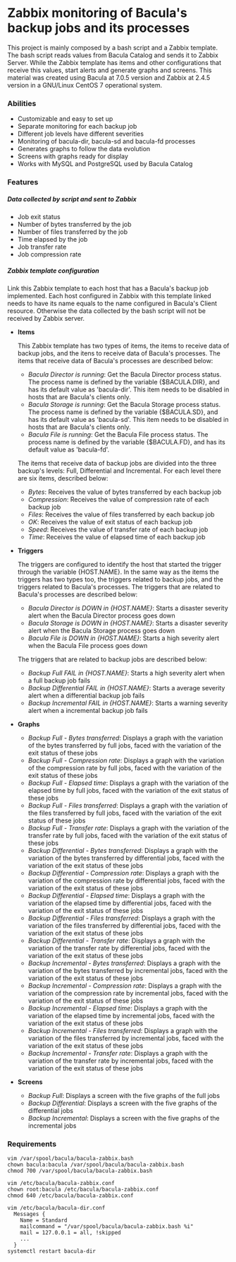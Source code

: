 # Zabbix monitoring of Bacula's backup jobs and its processes

This project is mainly composed by a bash script and a Zabbix template. The bash script reads values from Bacula Catalog and sends it to Zabbix Server. While the Zabbix template has items and other configurations that receive this values, start alerts and generate graphs and screens. This material was created using Bacula at 7.0.5 version and Zabbix at 2.4.5 version in a GNU/Linux CentOS 7 operational system.

### Abilities

- Customizable and easy to set up
- Separate monitoring for each backup job
- Different job levels have different severities
- Monitoring of bacula-dir, bacula-sd and bacula-fd processes
- Generates graphs to follow the data evolution
- Screens with graphs ready for display
- Works with MySQL and PostgreSQL used by Bacula Catalog

### Features

##### Data collected by script and sent to Zabbix

- Job exit status
- Number of bytes transferred by the job
- Number of files transferred by the job
- Time elapsed by the job
- Job transfer rate
- Job compression rate

##### Zabbix template configuration

Link this Zabbix template to each host that has a Bacula's backup job implemented. Each host configured in Zabbix with this template linked needs to have its name equals to the name configured in Bacula's Client resource. Otherwise the data collected by the bash script will not be received by Zabbix server.

- **Items**

  This Zabbix template has two types of items, the items to receive data of backup jobs, and the itens to receive data of Bacula's processes. The items that receive data of Bacula's processes are described below:
  
  - *Bacula Director is running*: Get the Bacula Director process status. The process name is defined by the variable {$BACULA.DIR}, and has its default value as 'bacula-dir'. This item needs to be disabled in hosts that are Bacula's clients only.
  - *Bacula Storage is running*: Get the Bacula Storage process status. The process name is defined by the variable {$BACULA.SD}, and has its default value as 'bacula-sd'. This item needs to be disabled in hosts that are Bacula's clients only.
  - *Bacula File is running*: Get the Bacula File process status. The process name is defined by the variable {$BACULA.FD}, and has its default value as 'bacula-fd'.

  The items that receive data of backup jobs are divided into the three backup's levels: Full, Differential and Incremental. For each level there are six items, described below:

  - *Bytes*: Receives the value of bytes transferred by each backup job
  - *Compression*: Receives the value of compression rate of each backup job
  - *Files*: Receives the value of files transferred by each backup job
  - *OK*: Receives the value of exit status of each backup job
  - *Speed*: Receives the value of transfer rate of each backup job
  - *Time*: Receives the value of elapsed time of each backup job

- **Triggers**

  The triggers are configured to identify the host that started the trigger through the variable {HOST.NAME}. In the same way as the items the triggers has two types too, the triggers related to backup jobs, and the triggers related to Bacula's processes. The triggers that are related to Bacula's processes are described below:

  - *Bacula Director is DOWN in {HOST.NAME}*: Starts a disaster severity alert when the Bacula Director process goes down
  - *Bacula Storage is DOWN in {HOST.NAME}*: Starts a disaster severity alert when the Bacula Storage process goes down
  - *Bacula File is DOWN in {HOST.NAME}*: Starts a high severity alert when the Bacula File process goes down

  The triggers that are related to backup jobs are described below:

  - *Backup Full FAIL in {HOST.NAME}*: Starts a high severity alert when a full backup job fails
  - *Backup Differential FAIL in {HOST.NAME}*: Starts a average severity alert when a differential backup job fails
  - *Backup Incremental FAIL in {HOST.NAME}*: Starts a warning severity alert when a incremental backup job fails

- **Graphs**

  - *Backup Full - Bytes transferred*: Displays a graph with the variation of the bytes transferred by full jobs, faced with the variation of the exit status of these jobs
  - *Backup Full - Compression rate*: Displays a graph with the variation of the compression rate by full jobs, faced with the variation of the exit status of these jobs
  - *Backup Full - Elapsed time*: Displays a graph with the variation of the elapsed time by full jobs, faced with the variation of the exit status of these jobs
  - *Backup Full - Files transferred*: Displays a graph with the variation of the files transferred by full jobs, faced with the variation of the exit status of these jobs
  - *Backup Full - Transfer rate*: Displays a graph with the variation of the transfer rate by full jobs, faced with the variation of the exit status of these jobs
  - *Backup Differential - Bytes transferred*: Displays a graph with the variation of the bytes transferred by differential jobs, faced with the variation of the exit status of these jobs
  - *Backup Differential - Compression rate*: Displays a graph with the variation of the compression rate by differential jobs, faced with the variation of the exit status of these jobs
  - *Backup Differential - Elapsed time*: Displays a graph with the variation of the elapsed time by differential jobs, faced with the variation of the exit status of these jobs
  - *Backup Differential - Files transferred*: Displays a graph with the variation of the files transferred by differential jobs, faced with the variation of the exit status of these jobs
  - *Backup Differential - Transfer rate*: Displays a graph with the variation of the transfer rate by differential jobs, faced with the variation of the exit status of these jobs
  - *Backup Incremental - Bytes transferred*: Displays a graph with the variation of the bytes transferred by incremental jobs, faced with the variation of the exit status of these jobs
  - *Backup Incremental - Compression rate*: Displays a graph with the variation of the compression rate by incremental jobs, faced with the variation of the exit status of these jobs
  - *Backup Incremental - Elapsed time*: Displays a graph with the variation of the elapsed time by incremental jobs, faced with the variation of the exit status of these jobs
  - *Backup Incremental - Files transferred*: Displays a graph with the variation of the files transferred by incremental jobs, faced with the variation of the exit status of these jobs
  - *Backup Incremental - Transfer rate*: Displays a graph with the variation of the transfer rate by incremental jobs, faced with the variation of the exit status of these jobs

- **Screens**

  - *Backup Full*: Displays a screen with the five graphs of the full jobs
  - *Backup Differential*: Displays a screen with the five graphs of the differential jobs
  - *Backup Incremental*: Displays a screen with the five graphs of the incremental jobs

### Requirements

```
vim /var/spool/bacula/bacula-zabbix.bash
chown bacula:bacula /var/spool/bacula/bacula-zabbix.bash
chmod 700 /var/spool/bacula/bacula-zabbix.bash
```

```
vim /etc/bacula/bacula-zabbix.conf
chown root:bacula /etc/bacula/bacula-zabbix.conf
chmod 640 /etc/bacula/bacula-zabbix.conf
```

```
vim /etc/bacula/bacula-dir.conf
  Messages {
    Name = Standard
    mailcommand = "/var/spool/bacula/bacula-zabbix.bash %i"
    mail = 127.0.0.1 = all, !skipped
    ...
  }
systemctl restart bacula-dir
```

